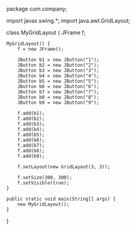 package com.company;

import javax.swing.*;
import java.awt.GridLayout;

class MyGridLayout {
JFrame f;

    MyGridLayout() {
        f = new JFrame();

        JButton b1 = new JButton("1");
        JButton b2 = new JButton("2");
        JButton b3 = new JButton("3");
        JButton b4 = new JButton("4");
        JButton b5 = new JButton("5");
        JButton b6 = new JButton("6");
        JButton b7 = new JButton("7");
        JButton b8 = new JButton("8");
        JButton b9 = new JButton("9");

        f.add(b1);
        f.add(b2);
        f.add(b3);
        f.add(b4);
        f.add(b5);
        f.add(b6);
        f.add(b7);
        f.add(b8);
        f.add(b9);

        f.setLayout(new GridLayout(3, 3));

        f.setSize(300, 300);
        f.setVisible(true);
    }

    public static void main(String[] args) {
        new MyGridLayout();
    }

}